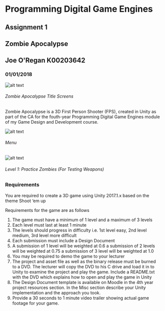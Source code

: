 ﻿# Programming Digital Game Engines
## Assignment 1

## Zombie Apocalypse

## Joe O'Regan K00203642

### 01/01/2018

![alt text](https://raw.githubusercontent.com/joeaoregan/Yr4_Digital_Game_Engines_CA/master/Screenshots/ZombieApocaplypseTitle.png "Title Screens")
###### Zombie Apocalypse Title Screens

Zombie Apocalypse is a 3D First Person Shooter (FPS), created in Unity as part of the CA for the fouth-year Programming Digital Game Engines module of my Game Design and Development course.

![alt text](https://raw.githubusercontent.com/joeaoregan/Yr4_Digital_Game_Engines_CA/master/Screenshots/Menu.png "Game Menu")
###### Menu

![alt text](https://raw.githubusercontent.com/joeaoregan/Yr4_Digital_Game_Engines_CA/master/Screenshots/GamePlay1.png "Level 1: Practice Zombies")
###### Level 1: Practice Zombies (For Testing Weapons)

### Requirements

You are required to create a 3D game using Unity 2017.1.x based on the theme Shoot ‘em up

Requirements for the game are as follows

1.	The game must have a minimum of 1 level and a maximum of 3 levels
2.	Each level must last at least 1 minute
3.	The levels should progress in difficulty i.e. 1st level easy, 2nd level medium, 3rd level more difficult
4.	Each submission must include a Design Document
5.	A submission of 1 level will be weighted at 0.6 a submission of 2 levels will be weighted at 0.75 a submission of 3 level will be weighted at 1.0
6.	You may be required to demo the game to your lecturer
7.	The project and asset file as well as the binary release must be burned to a DVD. The lecturer will copy the DVD to his C drive and load it in to Unity to examine the project and play the game. Include a README.txt with the DVD which explains how to open and play the game in Unity
8.	The Design Document template is available on Moodle in the 4th year project resources section. In the Misc section describe your Unity implementation and the approach you took.
9.	Provide a 30 seconds to 1 minute video trailer showing actual game footage for your game.


